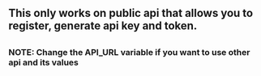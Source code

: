 <h2 align="left">This only works on public api that allows you to register, generate api key and token.<h2>
<h3>NOTE: Change the API_URL variable if you want to use other api and its values<h3>
